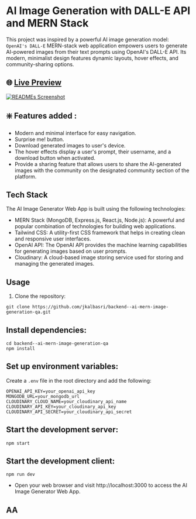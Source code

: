 #  AI Image Generation with DALL-E API and MERN Stack

This project was inspired by a powerful AI image generation model: `OpenAI's DALL-E`
MERN-stack web application empowers users to generate AI-powered images from their text prompts using OpenAI's DALL-E API. Its modern, minimalist design features dynamic layouts, hover effects, and community-sharing options.

## 🌐 <a href="https://master--aa-image-generation-ai.netlify.app" target="blank" align="center"> Live Preview </a>

<a href="https://master--aa-image-generation-ai.netlify.app/" target="blank" align="center">
  <picture>
    <source media="(prefers-color-scheme: dark)" srcset="home.png">
    <img alt="READMEs Screenshot" src="home.png">
  </picture>
</a>

## ❇️ Features added :

* Modern and minimal interface for easy navigation.
* Surprise me! button.
* Download generated images to user's device.
* The hover effects display a user's prompt, their username, and a download button when activated.
* Provide a sharing feature that allows users to share the AI-generated images with the community on the designated community section of the platform.

## Tech Stack
The AI Image Generator Web App is built using the following technologies:

- MERN Stack (MongoDB, Express.js, React.js, Node.js): A powerful and popular combination of technologies for building web applications.
- Tailwind CSS: A utility-first CSS framework that helps in creating clean and responsive user interfaces.
- OpenAI API: The OpenAI API provides the machine learning capabilities for generating images based on user prompts.
- Cloudinary: A cloud-based image storing service used for storing and managing the generated images.

## Usage

1. Clone the repository:

```
git clone https://github.com/jkalbasri/backend--ai-mern-image-generation-qa.git
```

## Install dependencies:

```
cd backend--ai-mern-image-generation-qa
npm install
```

## Set up environment variables:

Create a `.env` file in the root directory and add the following:

```
OPENAI_API_KEY=your_openai_api_key
MONGODB_URL=your_mongodb_url
CLOUDINARY_CLOUD_NAME=your_cloudinary_api_name
CLOUDINARY_API_KEY=your_cloudinary_api_key
CLOUDINARY_API_SECRET=your_cloudinary_api_secret
```
## Start the development server:
```
npm start
```
## Start the development client:
```
npm run dev
```
- Open your web browser and visit http://localhost:3000 to access the AI Image Generator Web App.
 
## AA



 

